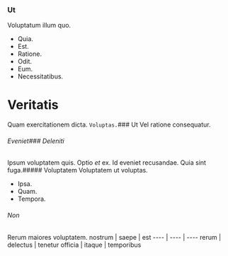 ### Ut
Voluptatum illum quo.
* Quia. 
* Est. 
* Ratione. 
* Odit. 
* Eum. 
* Necessitatibus. 
# Veritatis
Quam exercitationem dicta.
`Voluptas.`### Ut
Vel ratione consequatur.
###### Eveniet### Deleniti
Ipsum voluptatem quis.
Optio _et_ ex. Id eveniet recusandae. Quia sint fuga.##### Voluptatem
Voluptatem ut voluptas.
* Ipsa. 
* Quam. 
* Tempora. 
###### Non
Rerum maiores voluptatem.
nostrum | saepe | est
---- | ---- | ----
rerum | delectus | tenetur
officia | itaque | temporibus